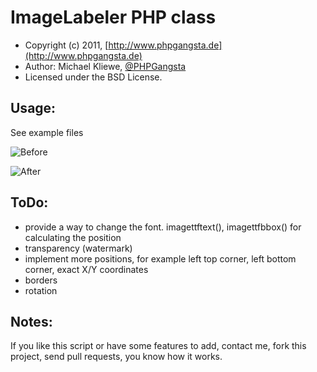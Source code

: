 ImageLabeler PHP class
=====================

* Copyright (c) 2011, [http://www.phpgangsta.de](http://www.phpgangsta.de)
* Author: Michael Kliewe, [@PHPGangsta](http://twitter.com/PHPGangsta)
* Licensed under the BSD License.


Usage:
------
See example files

![Before](http://www.phpgangsta.de/wp-content/uploads/elephpants.jpg "Before")

![After](http://www.phpgangsta.de/wp-content/uploads/63D6.tmp_.png "After")


ToDo:
-----
- provide a way to change the font. imagettftext(), imagettfbbox() for calculating the position
- transparency (watermark)
- implement more positions, for example left top corner, left bottom corner, exact X/Y coordinates
- borders
- rotation

Notes:
------
If you like this script or have some features to add, contact me, fork this project, send pull requests, you know how it works.